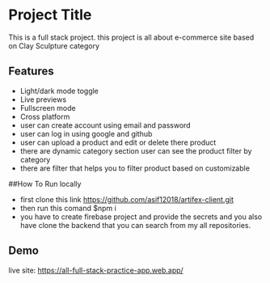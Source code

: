 
# Project Title

This is a full stack project. this project is all about e-commerce site based on Clay Sculpture category



## Features

- Light/dark mode toggle
- Live previews
- Fullscreen mode
- Cross platform
- user can create account using email and password
- user can log in using google and github
- user can upload a product and  edit or delete there product
- there are dynamic category section user can see the product filter by category
- there are filter that helps you to filter product based on customizable

##How To Run locally
- first clone this link https://github.com/asif12018/artifex-client.git
- then run this comand $npm i
- you have to create firebase project and provide the secrets and you also have clone the backend that you can search from my all repositories.




## Demo

live site: https://all-full-stack-practice-app.web.app/

